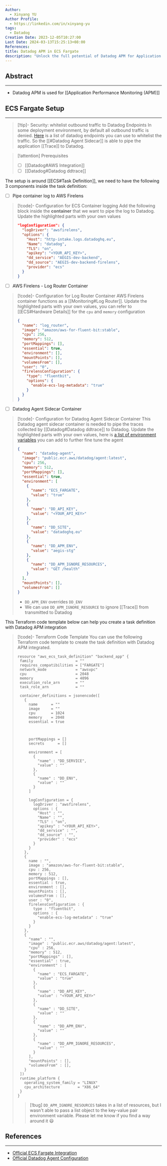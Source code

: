 ```yaml
---
Author:
  - Xinyang YU
Author Profile:
  - https://linkedin.com/in/xinyang-yu
tags:
  - Datadog
Creation Date: 2023-12-05T10:27:00
Last Date: 2024-03-13T15:25:13+08:00
References: 
title: Datadog APM in ECS Fargate
description: "Unlock the full potential of Datadog APM for Application Performance Monitoring (APM) with our comprehensive guide on setting up Datadog APM in ECS Fargate. Whitelist outbound traffic, integrate AWS Firelens, and deploy the Datadog Agent Sidecar effortlessly. Optimize your ECS Fargate setup with Terraform sample codes and fine-tune Datadog Agent settings. Dive into seamless monitoring with Datadog and elevate your AWS integration game. #APM #Datadog #ECSFargate #AWSIntegration"
---
```


## Abstract
---
- Datadog APM is used for [[Application Performance Monitoring (APM)]]



## ECS Fargate Setup
---
>[!tip]- Security: whitelist outbound traffic to Datadog Endpoints
>In some deployment environment, by default all outbound traffic is denied. [Here](https://docs.datadoghq.com/agent/configuration/network/?tab=agentv6v7) is a list of datadog endpoints you can use to whitelist the traffic. So the [[#Datadog Agent Sidecar]] is able to pipe the application [[Trace]] to Datadog.

>[!attention] Prerequisites
> - [ ] [[Datadog#AWS Integration]]
> - [ ] [[Datadog#Datadog ddtrace]] 

The setup is around [[ECS#Task Definition]], we need to have the following 3 components inside the task definition:
- [ ] Pipe container log to AWS Firelens
>[!code]- Configuration for ECS Container logging
> Add the following block inside the **container** that we want to pipe the log to Datadog. Update the highlighted parts with your own values
> 
> ```json {4-5, 7-9}
> "logConfiguration": {
>   "logDriver": "awsfirelens",
>   "options": {
>     "Host": "http-intake.logs.datadoghq.eu",
>     "Name": "datadog",
>     "TLS": "on",
>     "apikey": "<YOUR_API_KEY>",
>     "dd_service": "AEGIS-dev-backend",
>     "dd_source": "AEGIS-dev-backend-firelens",
>     "provider": "ecs"
>   }
> }
> ```


- [ ] AWS Firelens - Log Router Container 
>[!code]- Configuration for Log Router Container
> AWS Firelens container functions as a [[Monitoring#Log Router]]. Update the highlighted parts with your own values, you can refer to [[ECS#Hardware Details]] for the `cpu` and `memory` configuration
> 
> ```json {2, 4-5}
> {
>   "name": "log_router",
>   "image": "amazon/aws-for-fluent-bit:stable",
>   "cpu": 256,
>   "memory": 512,
>   "portMappings": [],
>   "essential": true,
>   "environment": [],
>   "mountPoints": [],
>   "volumesFrom": [],
>   "user": "0",
>   "firelensConfiguration": {
>     "type": "fluentbit",
>     "options": {
>       "enable-ecs-log-metadata": "true"
>     }
>   }
> }
> ```


- [ ] Datadog Agent Sidecar Container
>[!code]- Configuration for Datadog Agent Sidecar Container
> This Datadog agent sidecar container is needed to pipe the traces collected by [[Datadog#Datadog ddtrace]] to Datadog. Update the highlighted parts with your own values, here is [a list of environment variables](https://docs.datadoghq.com/serverless/guide/agent_configuration/) you can add to further fine tune the agent
> 
> ```json {2, 4-5, 11, 15, 19, 23, 27}
> {
>   "name": "datadog-agent",
>   "image": "public.ecr.aws/datadog/agent:latest",
>   "cpu": 256,
>   "memory": 512,
>   "portMappings": [],
>   "essential": true,
>   "environment": [
>     {
>       "name": "ECS_FARGATE",
>       "value": "true"
>     },
>     {
>       "name": "DD_API_KEY",
>       "value": "<YOUR_API_KEY>"
>     },
>     {
>       "name": "DD_SITE",
>       "value": "datadoghq.eu"
>     },
>     {
>       "name": "DD_APM_ENV",
>       "value": "aegis-stg"
>     },
>     {
>       "name": "DD_APM_IGNORE_RESOURCES",
>       "value": "GET /health"
>     }
>   ],
>   "mountPoints": [],
>   "volumesFrom": []
> }
> ```
> 
> - `DD_APM_ENV` overrides `DD_ENV`
> - We can use `DD_APM_IGNORE_RESOURCE` to ignore [[Trace]] from transmitted to Datadog

This Terraform code template below can help you create a task definition with Datadog APM integration
>[!code]- Terraform Code Template
> You can use the following Terraform code template to create the task definition with Datadog APM integrated.
>  ```hcl
> resource "aws_ecs_task_definition" "backend_app" {
>   family                   = ""
>   requires_compatibilities = ["FARGATE"]
>   network_mode             = "awsvpc"
>   cpu                      = 2048
>   memory                   = 4096
>   execution_role_arn       = ""
>   task_role_arn            = ""
> 
>   container_definitions = jsonencode([
>     {
>       name      = ""
>       image     = ""
>       cpu       = 1024
>       memory    = 2048
>       essential = true
> 
> 
> 
>       portMappings = []
>       secrets      = []
> 
>       environment = [
>         {
>           "name" : "DD_SERVICE",
>           "value" : ""
>         },
>         {
>           "name" : "DD_ENV",
>           "value" : ""
>         }
>       ]
> 
>       logConfiguration = {
>         logDriver : "awsfirelens",
>         options : {
>           "Host" : "",
>           "Name" : "",
>           "TLS" : "on",
>           "apikey" : "<YOUR_API_KEY>",
>           "dd_service" : "",
>           "dd_source" : "",
>           "provider" : "ecs"
>         }
>       }
>     },
>     {
>       name : "",
>       image : "amazon/aws-for-fluent-bit:stable",
>       cpu : 256,
>       memory : 512,
>       portMappings : [],
>       essential : true,
>       environment : [],
>       mountPoints : [],
>       volumesFrom : [],
>       user : "0",
>       firelensConfiguration : {
>         type : "fluentbit",
>         options : {
>           "enable-ecs-log-metadata" : "true"
>         }
>       }
>     },
>     {
>       "name" : "",
>       "image" : "public.ecr.aws/datadog/agent:latest",
>       "cpu" : 256,
>       "memory" : 512,
>       "portMappings" : [],
>       "essential" : true,
>       "environment" : [
>         {
>           "name" : "ECS_FARGATE",
>           "value" : "true"
>         },
>         {
>           "name" : "DD_API_KEY",
>           "value" : "<YOUR_API_KEY>"
>         },
>         {
>           "name" : "DD_SITE",
>           "value" : ""
>         },
>         {
>           "name" : "DD_APM_ENV",
>           "value" : ""
>         },
>         {
>           "name" : "DD_APM_IGNORE_RESOURCES",
>           "value" : ""
>         }
>       ],
>       "mountPoints" : [],
>       "volumesFrom" : [],
>     }
>   ])
>   runtime_platform {
>     operating_system_family = "LINUX"
>     cpu_architecture        = "X86_64"
>   }
> }
> ```
> 
> >[!bug] 
> >`DD_APM_IGNORE_RESOURCES` takes in a list of resources, but I wasn't able to pass a list object to the key-value pair environment variable. Please let me know if you find a way around it 😃







## References
---

- [Official ECS Fargate Integration](https://docs.datadoghq.com/integrations/ecs_fargate/?tab=webui)
- [Official Datadog Agent Configuration](https://docs.datadoghq.com/serverless/guide/agent_configuration)